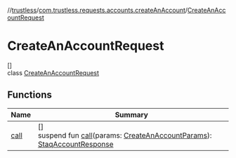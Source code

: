 //[trustless](../../../index.md)/[com.trustless.requests.accounts.createAnAccount](../index.md)/[CreateAnAccountRequest](index.md)

# CreateAnAccountRequest

[]\
class [CreateAnAccountRequest](index.md)

## Functions

| Name | Summary |
|---|---|
| [call](call.md) | []<br>suspend fun [call](call.md)(params: [CreateAnAccountParams](../-create-an-account-params/index.md)): [StaqAccountResponse](../../com.trustless.requests.accounts/-staq-account-response/index.md) |
